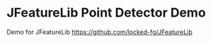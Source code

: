JFeatureLib Point Detector Demo
=====================

Demo for JFeatureLib
https://github.com/locked-fg/JFeatureLib
